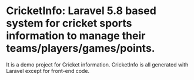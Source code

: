 <h1>CricketInfo: Laravel 5.8 based system for cricket sports information to manage their teams/players/games/points.</h1>
<p>It is a demo project for Cricket information. CricketInfo is all generated with Laravel except for front-end code.</p>
